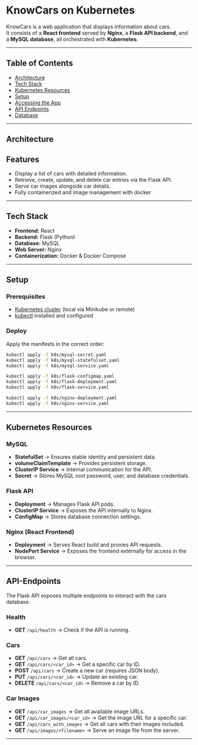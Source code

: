 # KnowCars on Kubernetes 

KnowCars is a web application that displays information about cars.  
It consists of a **React frontend** served by **Nginx**, a **Flask API backend**, and a **MySQL database**, all orchestrated with **Kubernetes**.

---

## Table of Contents

- [Architecture](#architecture)
- [Tech Stack](#tech-stack)
- [Kubernetes Resources](#kubernetes-resources)
- [Setup](#setup)
- [Accessing the App](#accessing-the-app)
- [API Endpoints](#api-endpoints)
- [Database](#database)

---

## Architecture
## Features

- Display a list of cars with detailed information.
- Retrieve, create, update, and delete car entries via the Flask API.
- Serve car images alongside car details.
- Fully containerized and image management with docker

---

## Tech Stack

- **Frontend:** React
- **Backend:** Flask (Python)
- **Database:** MySQL
- **Web Server:** Nginx
- **Containerization:** Docker & Docker Compose

---

## Setup

### Prerequisites
- [Kubernetes cluster](https://kubernetes.io/docs/setup/) (local via Minikube or remote)  
- [kubectl](https://kubernetes.io/docs/tasks/tools/) installed and configured  

### Deploy
Apply the manifests in the correct order:  

```bash
kubectl apply -f k8s/mysql-secret.yaml
kubectl apply -f k8s/mysql-statefulset.yaml
kubectl apply -f k8s/mysql-service.yaml

kubectl apply -f k8s/flask-configmap.yaml
kubectl apply -f k8s/flask-deployment.yaml
kubectl apply -f k8s/flask-service.yaml

kubectl apply -f k8s/nginx-deployment.yaml
kubectl apply -f k8s/nginx-service.yaml
```

---


## Kubernetes Resources

### MySQL
- **StatefulSet** → Ensures stable identity and persistent data.  
- **volumeClaimTemplate** → Provides persistent storage.  
- **ClusterIP Service** → Internal communication for the API.  
- **Secret** → Stores MySQL root password, user, and database credentials.  

### Flask API
- **Deployment** → Manages Flask API pods.  
- **ClusterIP Service** → Exposes the API internally to Nginx.  
- **ConfigMap** → Stores database connection settings.  

### Nginx (React Frontend)
- **Deployment** → Serves React build and proxies API requests.  
- **NodePort Service** → Exposes the frontend externally for access in the browser.  

---

## API-Endpoints

The Flask API exposes multiple endpoints to interact with the cars database.

### Health
- **GET** `/api/health` → Check if the API is running.

### Cars
- **GET** `/api/cars` → Get all cars.  
- **GET** `/api/cars/<car_id>` → Get a specific car by ID.  
- **POST** `/api/cars` → Create a new car (requires JSON body).  
- **PUT** `/api/cars/<car_id>` → Update an existing car.  
- **DELETE** `/api/cars/<car_id>` → Remove a car by ID.  

### Car Images
- **GET** `/api/car_images` → Get all available image URLs.  
- **GET** `/api/car_images/<car_id>` → Get the image URL for a specific car.  
- **GET** `/api/cars_with_images` → Get all cars with their images included.  
- **GET** `/api/images/<filename>` → Serve an image file from the server.

 ---


